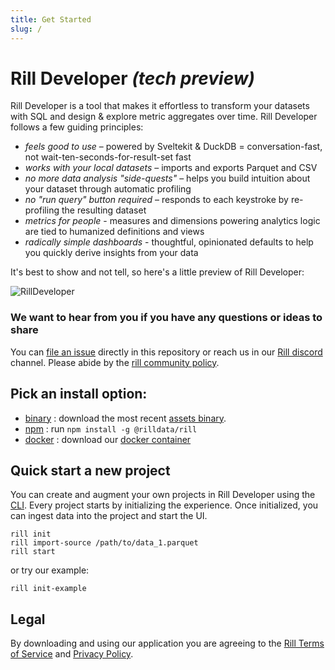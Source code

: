```yaml
---
title: Get Started
slug: /
---
```


# Rill Developer **_(tech preview)_**
Rill Developer is a tool that makes it effortless to transform your datasets with SQL and design & explore metric aggregates over time. Rill Developer follows a few guiding principles:

- _feels good to use_ – powered by Sveltekit & DuckDB = conversation-fast, not wait-ten-seconds-for-result-set fast
- _works with your local datasets_ – imports and exports Parquet and CSV
- _no more data analysis "side-quests"_ – helps you build intuition about your dataset through automatic profiling
- _no "run query" button required_ – responds to each keystroke by re-profiling the resulting dataset
- _metrics for people_ - measures and dimensions powering analytics logic are tied to humanized definitions and views
- _radically simple dashboards_ -  thoughtful, opinionated defaults to help you quickly derive insights from your data


It's best to show and not tell, so here's a little preview of Rill Developer:

![RillDeveloper](./docs/static/gif/Rill_0.6.0.gif)

### We want to hear from you if you have any questions or ideas to share
You can [file an issue](https://github.com/rilldata/rill-developer/issues/new/choose) directly in this repository or reach us in our [Rill discord](https://bit.ly/3unvA05) channel. Please abide by the [rill community policy](https://github.com/rilldata/rill-developer/blob/main/COMMUNITY-POLICY.md).

## Pick an install option:
- [binary](https://docs.rilldata.com/install/binary) : download the most recent [assets binary](https://github.com/rilldata/rill-developer/releases).
- [npm](https://docs.rilldata.com/install/npm) : run  `npm install -g @rilldata/rill`
- [docker](https://docs.rilldata.com/install/docker) : download our [docker container](https://hub.docker.com/r/rilldata/rill-developer)

## Quick start a new project
You can create and augment your own projects in Rill Developer using the [CLI](https://docs.rilldata.com/cli). Every project starts by initializing the experience. Once initialized, you can ingest data into the project and start the UI.

```
rill init
rill import-source /path/to/data_1.parquet
rill start
```

or try our example:
```
rill init-example
```

## Legal
By downloading and using our application you are agreeing to the [Rill Terms of Service](https://www.rilldata.com/legal/tos) and [Privacy Policy](https://www.rilldata.com/legal/privacy).
